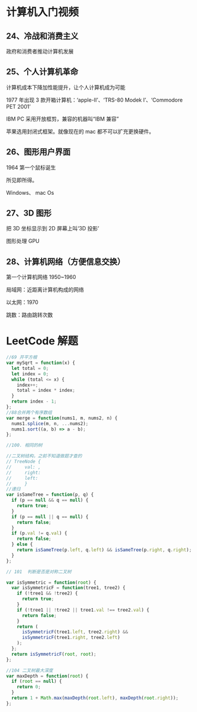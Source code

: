 # 计算机入门视频

## 24、冷战和消费主义

政府和消费者推动计算机发展

## 25、个人计算机革命

计算机成本下降加性能提升，让个人计算机成为可能

1977 年出现 3 款开箱计算机：‘apple-II’、‘TRS-80 Modek I’、‘Commodore PET 2001’

IBM PC 采用开放框剪，兼容的机器叫“IBM 兼容”

苹果选用封闭式框架。就像现在的 mac 都不可以扩充更换硬件。

## 26、图形用户界面

1964 第一个鼠标诞生

所见即所得。

Windows、 mac Os

## 27、3D 图形

把 3D 坐标显示到 2D 屏幕上叫‘3D 投影’

图形处理 GPU

## 28、计算机网络（方便信息交换）

第一个计算机网络 1950~1960

局域网：近距离计算机构成的网络

以太网：1970

跳数：路由跳转次数

# LeetCode 解题

```javascript
//69 开平方根
var mySqrt = function(x) {
  let total = 0;
  let index = 0;
  while (total <= x) {
    index++;
    total = index * index;
  }
  return index - 1;
};
//88合并两个有序数组
var merge = function(nums1, m, nums2, n) {
  nums1.splice(m, n, ...nums2);
  nums1.sort((a, b) => a - b);
};

//100. 相同的树

//二叉树结构，之前不知道做题才查的
// TreeNode {
//     val: ,
//     right:
//     left:
//     }
//递归
var isSameTree = function(p, q) {
  if (p == null && q == null) {
    return true;
  }
  if (p == null || q == null) {
    return false;
  }
  if (p.val != q.val) {
    return false;
  } else {
    return isSameTree(p.left, q.left) && isSameTree(p.right, q.right);
  }
};

// 101  判断是否是对称二叉树

var isSymmetric = function(root) {
  var isSymmetricF = function(tree1, tree2) {
    if (!tree1 && !tree2) {
      return true;
    }
    if (!tree1 || !tree2 || tree1.val !== tree2.val) {
      return false;
    }
    return (
      isSymmetricF(tree1.left, tree2.right) &&
      isSymmetricF(tree1.right, tree2.left)
    );
  };
  return isSymmetricF(root, root);
};

//104 二叉树最大深度
var maxDepth = function(root) {
  if (root == null) {
    return 0;
  }
  return 1 + Math.max(maxDepth(root.left), maxDepth(root.right));
};
```
